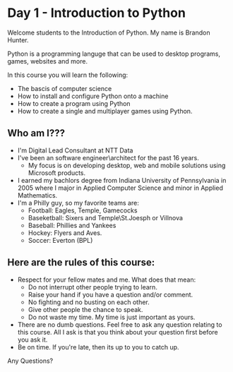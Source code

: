 # Day 1 - Introduction to Python

Welcome students to the Introduction of Python. My name is Brandon Hunter.

Python is a programming languge that can be used to desktop programs, games, websites and more. 

In this course you will learn the following:
- The bascis of computer science
- How to install and configure Python onto a machine
- How to create a program using Python
- How to create a single and multiplayer games using Python.

## Who am I???
- I'm Digital Lead Consultant at NTT Data
- I've been an software engineer\architect for the past 16 years. 
  - My focus is on developing desktop, web and mobile solutions using Microsoft products.
- I earned my bachlors degree from Indiana University of Pennsylvania in 2005 where I major in Applied Computer Science and minor in Applied Mathematics.
- I'm a Philly guy, so my favorite teams are:
  - Football: Eagles, Temple, Gamecocks
  - Baseketball: Sixers and Temple\St.Joesph or Villnova
  - Baseball: Phillies and Yankees
  - Hockey: Flyers and Aves.
  - Soccer: Everton (BPL)
 
## Here are the rules of this course:
- Respect for your fellow mates and me. What does that mean:
  - Do not interrupt other people trying to learn.
  - Raise your hand if you have a question and/or comment.
  - No fighting and no busting on each other.
  - Give other people the chance to speak.
  - Do not waste my time. My time is just important as yours.
- There are no dumb questions. Feel free to ask any question relating to this course. All I ask is that you think about your question first before you ask it.
- Be on time. If you're late, then its up to you to catch up.

Any Questions?

